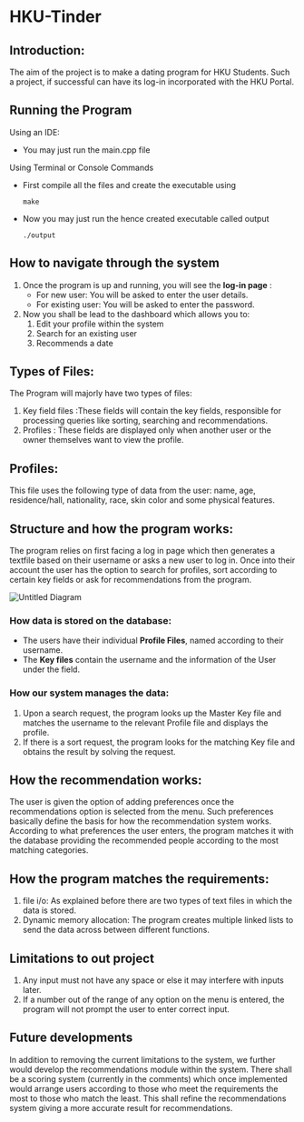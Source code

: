 # HKU-Tinder

## Introduction:
The aim of the project is to make a dating program for HKU Students. Such a project, if successful can have its log-in incorporated with the HKU Portal.

## Running the Program
Using an IDE:
  * You may just run the main.cpp file

Using Terminal or Console Commands
  * First compile all the files and create the executable using
    ```
    make
    ```
  * Now you may just run the hence created executable called output
    ```
    ./output
    ```  
    
## How to navigate through the system
1. Once the program is up and running, you will see the **log-in page** :
   * For new user: You will be asked to enter the user details.
   * For existing user: You will be asked to enter the password.
2. Now you shall be lead to the dashboard which allows you to:
   1. Edit your profile within the system
   2. Search for an existing user
   3. Recommends a date
   
## Types of Files:

The Program will majorly have two types of files:

1. Key field files :These fields will contain the key fields, responsible for processing queries like sorting, searching and      recommendations.
2. Profiles : These fields are displayed only when another user or the owner themselves want to view the profile.

## Profiles:

This file uses the following type of data from the user: name, age, residence/hall, nationality, race, skin color and some physical features.

## Structure and how the program works:

The program relies on first facing a log in page which then generates a textfile based on their username or asks a new user to log in. Once into their account the user has the option to search for profiles, sort according to certain key fields or ask for recommendations from the program.

![Untitled Diagram](https://user-images.githubusercontent.com/47697048/55280324-20467e00-535f-11e9-9ecc-33d7dd2ab286.jpg)


### How data is stored on the database:

* The users have their individual **Profile Files**, named according to their username.
* The **Key files** contain the username and the information of the User under the field.


### How our system manages the data:

1. Upon a search request, the program looks up the Master Key file and matches the username to the relevant Profile file and displays the profile.
2. If there is a sort request, the program looks for the matching Key file and obtains the result by solving the request.

## How the recommendation works:

The user is given the option of adding preferences once the recommendations option is selected from the menu. Such preferences basically define the basis for how the recommendation system works. According to what preferences the user enters, the program matches it with the database providing the recommended people according to the most matching categories.

## How the program matches the requirements:

1. file i/o: As explained before there are two types of text files in which the data is stored.
2. Dynamic memory allocation: The program creates multiple linked lists to send the data across between different functions.

## Limitations to out project
1. Any input must not have any space or else it may interfere with inputs later.
2. If a number out of the range of any option on the menu is entered, the program will not prompt the user to enter correct input.

## Future developments
In addition to removing the current limitations to the system, we further would develop the recommendations module within the system. There shall be a scoring system (currently in the comments) which once implemented would arrange users according to those who meet the requirements the most to those who match the least. This shall refine the recommendations system giving a more accurate result for recommendations.

 

